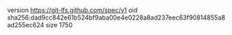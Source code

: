 version https://git-lfs.github.com/spec/v1
oid sha256:dad9cc842e61b524bf9aba00e4e0228a8ad237eec63f90814855a8ad255ec624
size 1750
